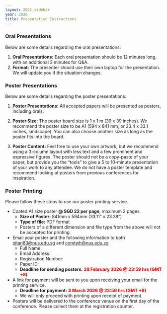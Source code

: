 ```yaml
---
layout: 2021_sidebar
year: 2026
title: Presentation Instructions
---
```


### Oral Presentations

Below are some details regarding the oral presentations:

1. **Oral Presentations:** Each oral presentation should be 12 minutes long, with an additional 3 minutes for Q&A.
2. **Format:** The presenter should use their own laptop for the presentation. We will update you if the situation changes. 


### Poster Presentations

Below are some details regarding the poster presentations:

1. **Poster Presentations:** All accepted papers will be presented as posters, including orals.

2. **Poster Size:** The poster board size is 1 x 1 m (39 x 39 inches). We recommend the poster size to be A1 (594 x 841 mm, or 23.4 x 33.1 inches, landscape). You can also choose another size as long as the poster fits into the board.

3. **Poster Content:** Feel free to use your own artwork, but we recommend using a 3-column layout with less text and a few prominent and expressive figures. The poster should not be a copy-paste of your paper, but provide you the “tools” to give a 5 to 10-minute presentation of your work to any attendee. We do not have a poster template and recommend looking at posters from previous conferences for inspiration. 


### Poster Printing

Please follow these steps to use our poster printing service.

- Coated A1 size poster **@ SGD 22 per page**, maximum 2 pages.
  - **Size of Poster:** 841mm x 594mm (33.11” x 23.38”)
  - **Type of file:** PDF format
  - Posters of a different dimension and file type from the above will not be accepted for printing.
- Email your poster and the following information to both <a href="mailto:pjtan83@nus.edu.sg">pjtan83@nus.edu.sg</a> and <a href="mailto:comtwh@nus.edu.sg">comtwh@nus.edu.sg</a>
  - Full Name:
  - Email Address:   
  - Registration Number:   
  - Paper ID:   
  - **Deadline for sending posters:** <strong style="color:red">28 February 2026 @ 23:59 hrs (GMT +8)</strong>
- A link for payment will be sent to you upon receiving your email for the printing service.
  - **Deadline for payment:** <strong style="color:red">3 March 2026 @ 23:59 hrs (GMT +8)</strong>
  - We will only proceed with printing upon receipt of payment.
- Posters will be delivered to the conference venue on the first day of the conference. Please collect them at the registration counter.
